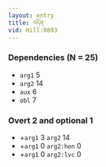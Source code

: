 ```yaml
---
layout: entry
title: འདོན་
vid: Hill:0893
---
```

### Dependencies (N = 25)
* `arg1` 5
* `arg2` 14
* `aux` 6
* `obl` 7


### Overt 2 and optional 1
* +`arg1` 3 `arg2` 14
* +`arg1` 0 `arg2:hon` 0
* +`arg1` 0 `arg2:lvc` 0
